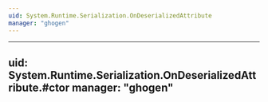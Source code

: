 ```yaml
---
uid: System.Runtime.Serialization.OnDeserializedAttribute
manager: "ghogen"
---
```


---
uid: System.Runtime.Serialization.OnDeserializedAttribute.#ctor
manager: "ghogen"
---
